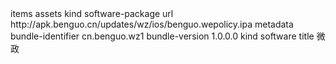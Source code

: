 <?xml version="1.0" encoding="UTF-8"?>
<!DOCTYPE plist PUBLIC "-//Apple//DTD PLIST 1.0//EN" "http://www.apple.com/DTDs/PropertyList-1.0.dtd">
<plist version="1.0">
<dict>
<key>items</key>
<array>
<dict>
<key>assets</key>
<array>
<dict>
<key>kind</key>
<string>software-package</string>
<key>url</key>
<string>http://apk.benguo.cn/updates/wz/ios/benguo.wepolicy.ipa</string>
</dict>
</array>
<key>metadata</key>
<dict>
<key>bundle-identifier</key>
<string>cn.benguo.wz1</string>
<key>bundle-version</key>
<string>1.0.0.0</string>
<key>kind</key>
<string>software</string>
<key>title</key>
<string>微政</string>
</dict>
</dict>
</array>
</dict>
</plist>
